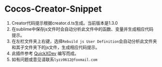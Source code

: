 # Cocos-Creator-Snippet
1. Creator代码提示根据creator.d.ts生成。当前版本是1.3.0
2. 在sublime中保存js文件时会自动分析此文件中的函数、变量并生成相应代码提示。
3. 在左栏文件夹上右键，选择```Rebuild js User Definition```会自动分析此文件夹和其子文件夹下的js文件，生成相应代码提示。
4. 此插件参考 [QuickXDev](https://github.com/leitwolf/QuickXDev) 编写而成。
5. 如有问题或意见请联系```lyzz0612@foxmail.com```